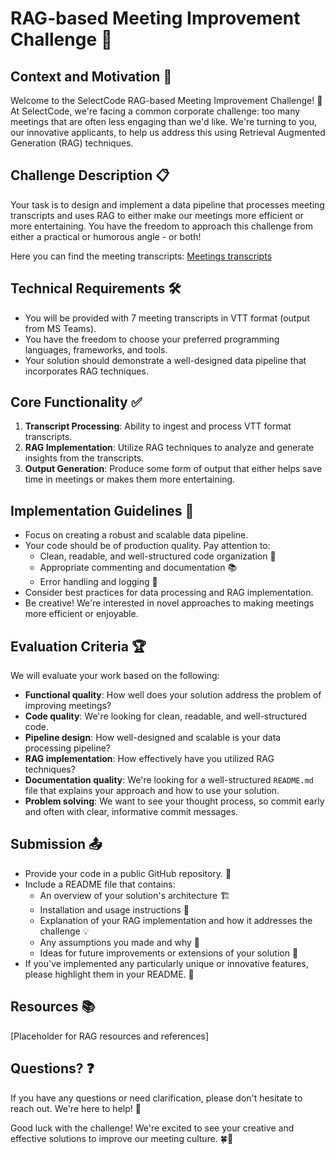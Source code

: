 # RAG-based Meeting Improvement Challenge 🚀

## Context and Motivation 🌟

Welcome to the SelectCode RAG-based Meeting Improvement Challenge! 🎉 At SelectCode, we're facing a common corporate challenge: too many meetings that are often less engaging than we'd like. We're turning to you, our innovative applicants, to help us address this using Retrieval Augmented Generation (RAG) techniques.

## Challenge Description 📋

Your task is to design and implement a data pipeline that processes meeting transcripts and uses RAG to either make our meetings more efficient or more entertaining. You have the freedom to approach this challenge from either a practical or humorous angle - or both!

Here you can find the meeting transcripts: [Meetings transcripts](https://drive.google.com/drive/folders/1S7hJ5U6nGClbatBSZuaQpzsaA6Q2ElE3)

## Technical Requirements 🛠️

- You will be provided with 7 meeting transcripts in VTT format (output from MS Teams).
- You have the freedom to choose your preferred programming languages, frameworks, and tools.
- Your solution should demonstrate a well-designed data pipeline that incorporates RAG techniques.

## Core Functionality ✅

1. **Transcript Processing**: Ability to ingest and process VTT format transcripts.
2. **RAG Implementation**: Utilize RAG techniques to analyze and generate insights from the transcripts.
3. **Output Generation**: Produce some form of output that either helps save time in meetings or makes them more entertaining.

## Implementation Guidelines 📝

- Focus on creating a robust and scalable data pipeline.
- Your code should be of production quality. Pay attention to:
  - Clean, readable, and well-structured code organization 🧹
  - Appropriate commenting and documentation 📚
  - Error handling and logging 🚨
- Consider best practices for data processing and RAG implementation.
- Be creative! We're interested in novel approaches to making meetings more efficient or enjoyable.

## Evaluation Criteria 🏆

We will evaluate your work based on the following:

- **Functional quality**: How well does your solution address the problem of improving meetings?
- **Code quality**: We're looking for clean, readable, and well-structured code.
- **Pipeline design**: How well-designed and scalable is your data processing pipeline?
- **RAG implementation**: How effectively have you utilized RAG techniques?
- **Documentation quality**: We're looking for a well-structured `README.md` file that explains your approach and how to use your solution.
- **Problem solving**: We want to see your thought process, so commit early and often with clear, informative commit messages.

## Submission 📤

- Provide your code in a public GitHub repository. 🐙
- Include a README file that contains:
  - An overview of your solution's architecture 🏗️
  - Installation and usage instructions 🔧
  - Explanation of your RAG implementation and how it addresses the challenge 💡
  - Any assumptions you made and why 🤔
  - Ideas for future improvements or extensions of your solution 🚀
- If you've implemented any particularly unique or innovative features, please highlight them in your README. 🌟

## Resources 📚

[Placeholder for RAG resources and references]

## Questions? ❓

If you have any questions or need clarification, please don't hesitate to reach out. We're here to help! 📧

Good luck with the challenge! We're excited to see your creative and effective solutions to improve our meeting culture. 🍀🚀